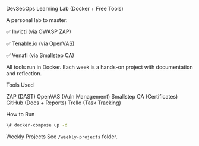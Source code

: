 DevSecOps Learning Lab (Docker + Free Tools)

A personal lab to master:

✅ Invicti (via OWASP ZAP)

✅ Tenable.io (via OpenVAS)

✅ Venafi (via Smallstep CA)

All tools run in Docker. Each week is a hands-on project with documentation and reflection.

Tools Used

ZAP (DAST)
OpenVAS (Vuln Management)
Smallstep CA (Certificates)
GitHub (Docs + Reports)
Trello (Task Tracking)

How to Run
```bash
\# docker-compose up -d
```

Weekly Projects
See `/weekly-projects` folder.





